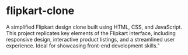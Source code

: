 # flipkart-clone
A simplified Flipkart design clone built using HTML, CSS, and JavaScript. This project replicates key elements of the Flipkart interface, including responsive design, interactive product listings, and a streamlined user experience. Ideal for showcasing front-end development skills."  
